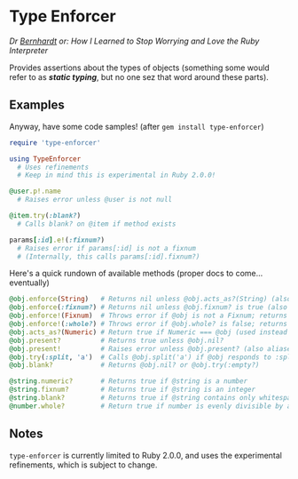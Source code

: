 Type Enforcer
=============
_Dr [Bernhardt](https://twitter.com/garybernhardt) or: How I Learned to Stop Worrying and Love the Ruby Interpreter_


Provides assertions about the types of objects (something some would refer to as **_static typing_**, but no one sez that word around these parts).

Examples
--------
Anyway, have some code samples! (after `gem install type-enforcer`)

```ruby
require 'type-enforcer'

using TypeEnforcer
  # Uses refinements
  # Keep in mind this is experimental in Ruby 2.0.0!

@user.p!.name
  # Raises error unless @user is not null

@item.try(:blank?)
  # Calls blank? on @item if method exists

params[:id].e!(:fixnum?)
  # Raises error if params[:id] is not a fixnum
  # (Internally, this calls params[:id].fixnum?)
```

Here's a quick rundown of available methods (proper docs to come... eventually)
```ruby
@obj.enforce(String)   # Returns nil unless @obj.acts_as?(String) (also aliased to @obj.e(String))
@obj.enforce(:fixnum?) # Returns nil unless @obj.fixnum? is true (also aliased to @obj.e(:fixnum?))
@obj.enforce!(Fixnum)  # Throws error if @obj is not a Fixnum; returns @obj otherwise (also aliaed to @obj.e!(Fixnum))
@obj.enforce!(:whole?) # Throws error if @obj.whole? is false; returns @obj otherwise (also aliased to @obj.e!(:whole?))
@obj.acts_as?(Numeric) # Return true if Numeric === @obj (used instead of === directly so it can be overridden)
@obj.present?          # Returns true unless @obj.nil?
@obj.present!          # Raises error unless @obj.present? (also aliased to @obj.p!)
@obj.try(:split, 'a')  # Calls @obj.split('a') if @obj responds to :split
@obj.blank?            # Returns @obj.nil? or @obj.try(:empty?)

@string.numeric?       # Returns true if @string is a number
@string.fixnum?        # Returns true if @string is an integer
@string.blank?         # Returns true if @string contains only whitespace characters
@number.whole?         # Return true if number is evenly divisible by an integer (ie, does not contain a decimal)
```

Notes
-----
`type-enforcer` is currently limited to Ruby 2.0.0, and uses the experimental refinements, which is subject to change.